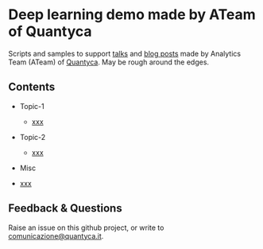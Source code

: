 # Deep learning demo made by ATeam of Quantyca

Scripts and samples to support [talks](https://www.slideshare.net/quantycabi) and [blog posts](https://medium.com/quantyca) made by Analytics Team (ATeam) of [Quantyca](https://www.linkedin.com/company/quantyca/). May be rough around the edges. 


## Contents

- Topic-1
  - [xxx](yyy)  

- Topic-2
  - [xxx](yyy)
 
- Misc
 - [xxx](yyy)


## Feedback & Questions

Raise an issue on this github project, or write to [comunicazione@quantyca.it](comunicazione@quantyca.it).

